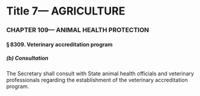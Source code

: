 
# Title 7— AGRICULTURE
### CHAPTER 109— ANIMAL HEALTH PROTECTION
#### § 8309. Veterinary accreditation program
##### (b) Consultation

The Secretary shall consult with State animal health officials and veterinary professionals regarding the establishment of the veterinary accreditation program.
